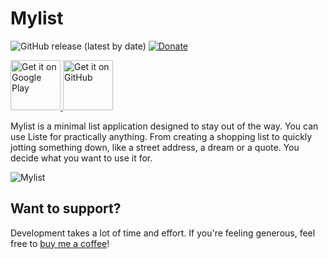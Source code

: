 # Mylist
![GitHub release (latest by date)](https://img.shields.io/github/v/release/ExpertWebMedia/mylist) [![Donate](https://img.shields.io/badge/Donate-PayPal-green.svg)](https://www.paypal.me/berkcodes)

<a href="https://play.google.com/store/apps/details?id=com.berkd.mylist">
    <img alt="Get it on Google Play"
        height="80"
        src="https://play.google.com/intl/en_us/badges/images/generic/en_badge_web_generic.png" />
</a>

<a href="https://github.com/ExpertWebMedia/mylist/releases">
    <img alt="Get it on GitHub"
        height="80"
        src="https://raw.githubusercontent.com/flocke/andOTP/master/assets/badges/get-it-on-github.png" />
</a>

Mylist is a minimal list application designed to stay out of the way. You can use Liste for practically anything. From creating a shopping list to quickly jotting something down, like a street address, a dream or a quote. You decide what you want to use it for.



![Mylist](https://raw.githubusercontent.com/ExpertWebMedia/mylist/master/screenshots/mylist1.png)

## Want to support?
Development takes a lot of time and effort. If you're feeling generous, feel free to [buy me a coffee](https://www.paypal.me/berkcodes)!